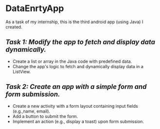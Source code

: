 # DataEnrtyApp
  As a task of my internship, this is the third android app (using Java) I created.

## *Task 1:  Modify the app to fetch and display data dynamically.*
  - Create a list or array in the Java code with predefined data.
  - Change the app's logic to fetch and dynamically display data in a ListView.

## *Task 2:  Create an app with a simple form and form submission.*
  -  Create a new activity with a form layout containing input fields (e.g.,name, email).
  -  Add a button to submit the form.
  -  Implement an action (e.g., display a toast) upon form submission.
